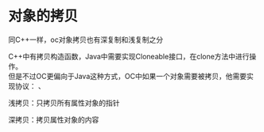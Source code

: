 # 对象的拷贝

同C++一样，oc对象拷贝也有深复制和浅复制之分

C++中有拷贝构造函数，Java中需要实现Cloneable接口，在clone方法中进行操作。  
但是不过OC更偏向于Java这种方式，OC中如果一个对象需要被拷贝，他需要实现协议：
<NSCopying>、<NSMutableCopying>

浅拷贝：只拷贝所有属性对象的指针  

深拷贝：拷贝属性对象的内容

